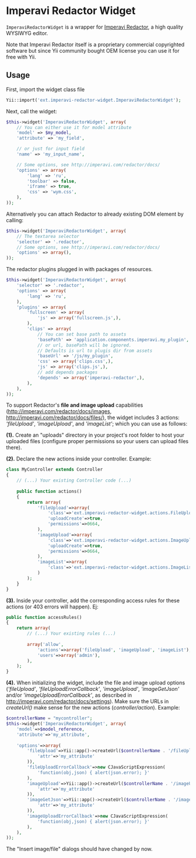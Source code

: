 Imperavi Redactor Widget
========================

`ImperaviRedactorWidget` is a wrapper for [Imperavi Redactor](http://imperavi.com/redactor/),
a high quality WYSIWYG editor.

Note that Imperavi Redactor itself is a proprietary commercial copyrighted software
but since Yii community bought OEM license you can use it for free with Yii.

Usage
-----

First, import the widget class file

```php
Yii::import('ext.imperavi-redactor-widget.ImperaviRedactorWidget');
```

Next, call the widget:

```php
$this->widget('ImperaviRedactorWidget', array(
	// You can either use it for model attribute
	'model' => $my_model,
	'attribute' => 'my_field',

	// or just for input field
	'name' => 'my_input_name',

	// Some options, see http://imperavi.com/redactor/docs/
	'options' => array(
		'lang' => 'ru',
		'toolbar' => false,
		'iframe' => true,
		'css' => 'wym.css',
	),
));
```

Alternatively you can attach Redactor to already existing DOM element by calling:

```php
$this->widget('ImperaviRedactorWidget', array(
	// The textarea selector
	'selector' => '.redactor',
	// Some options, see http://imperavi.com/redactor/docs/
	'options' => array(),
));
```

The redactor plugins plugged in with packages of resources.

```php
$this->widget('ImperaviRedactorWidget', array(
	'selector' => '.redactor',
	'options' => array(
		'lang' => 'ru',
	),
	'plugins' => array(
		'fullscreen' => array(
			'js' => array('fullscreen.js',),
		),
		'clips' => array(
			// You can set base path to assets
			'basePath' => 'application.components.imperavi.my_plugin',
			// or url, basePath will be ignored.
			// Defaults is url to plugis dir from assets
			'baseUrl' => '/js/my_plugin',
			'css' => array('clips.css',),
			'js' => array('clips.js',),
			// add depends packages
			'depends' => array('imperavi-redactor',),
		),
	),
));
```

To support Redactor's **file and image upload** capabilities (http://imperavi.com/redactor/docs/images, http://imperavi.com/redactor/docs/files/), the widget includes 3 actions: *'fileUpload'*, *'imageUpload'*, and *'imageList'*; which you can use as follows:

**(1).** Create an "uploads" directory in your project's root folder to host your uploaded files (configure proper permissions so your users can upload files there).

**(2).** Declare the new actions inside your controller. Example:

```php
class MyController extends Controller
{
	// (...) Your existing Controller code (...)
	
	public function actions()
	{
		return array(
			'fileUpload'=>array(
				'class'=>'ext.imperavi-redactor-widget.actions.FileUpload',
				'uploadCreate'=>true,
				'permissions'=>0664,
			),
			'imageUpload'=>array(
				'class'=>'ext.imperavi-redactor-widget.actions.ImageUpload',
				'uploadCreate'=>true,
				'permissions'=>0664,
			),
			'imageList'=>array(
				'class'=>'ext.imperavi-redactor-widget.actions.ImageList',
			)
		);
	}
}
```
**(3).** Inside your controller, add the corresponding access rules for these actions (or 403 errors will happen). Ej:

```php
public function accessRules()
{
	return array(
		// (...) Your existing rules (...)
		
		array('allow',
			'actions'=>array('fileUpload', 'imageUpload', 'imageList'),
			'users'=>array('admin'),
		),
	);
}
```

**(4).** When initializing the widget, include the file and image upload options (*'fileUpload'*, *'fileUploadErrorCallback'*, *'imageUpload'*, *'imageGetJson'* and/or *'imageUploadErrorCallback'*, as described in http://imperavi.com/redactor/docs/settings). Make sure the URLs in *createUrl()* make sense for the new actions (*controller/action*). Example:

```php
$controllerName = "mycontroller";
$this->widget('ImperaviRedactorWidget', array(
	'model'=>$model_reference,
	'attribute'=>'my_attribute',
	
	'options'=>array(
		'fileUpload'=>Yii::app()->createUrl($controllerName . '/fileUpload',array(
			'attr'=>'my_attribute'
		)),
		'fileUploadErrorCallback'=>new CJavaScriptExpression(
			'function(obj,json) { alert(json.error); }'
		),
		'imageUpload'=>Yii::app()->createUrl($controllerName . '/imageUpload',array(
			'attr'=>'my_attribute'
		)),
		'imageGetJson'=>Yii::app()->createUrl($controllerName . '/imageList',array(
			'attr'=>'my_attribute'
		)),
		'imageUploadErrorCallback'=>new CJavaScriptExpression(
			'function(obj,json) { alert(json.error); }'
		),
	),
));
```

The "Insert image/file" dialogs should have changed by now.
